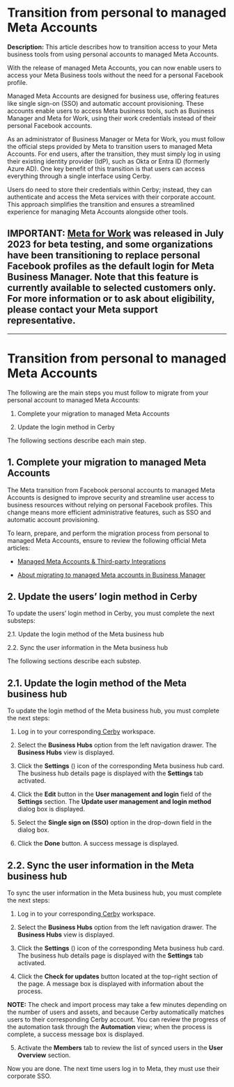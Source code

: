 # Transition from personal to managed Meta Accounts

**Description:** This article describes how to transition access to your Meta business tools from using personal accounts to managed Meta Accounts.

With the release of managed Meta Accounts, you can now enable users to access
your Meta Business tools without the need for a personal Facebook profile.  
  
Managed Meta Accounts are designed for business use, offering features like
single sign-on (SSO) and automatic account provisioning. These accounts enable
users to access Meta business tools, such as Business Manager and Meta for
Work, using their work credentials instead of their personal Facebook
accounts.

As an administrator of Business Manager or Meta for Work, you must follow the
official steps provided by Meta to transition users to managed Meta Accounts.
For end users, after the transition, they must simply log in using their
existing identity provider (IdP), such as Okta or Entra ID (formerly Azure
AD). One key benefit of this transition is that users can access everything
through a single interface using Cerby.

Users do need to store their credentials within Cerby; instead, they can
authenticate and access the Meta services with their corporate account. This
approach simplifies the transition and ensures a streamlined experience for
managing Meta Accounts alongside other tools.

**IMPORTANT:** [Meta for Work](https://forwork.meta.com/) was released in July
2023 for beta testing, and some organizations have been transitioning to
replace personal Facebook profiles as the default login for Meta Business
Manager. Note that this feature is currently available to selected customers
only. For more information or to ask about eligibility, please contact your
Meta support representative.  
---  
  
* * *

# **Transition from personal to managed Meta Accounts**

The following are the main steps you must follow to migrate from your personal
account to managed Meta Accounts:

  1. Complete your migration to managed Meta Accounts

  2. Update the login method in Cerby

The following sections describe each main step.

## **1\. Complete your migration to managed Meta Accounts**

The Meta transition from Facebook personal accounts to managed Meta Accounts
is designed to improve security and streamline user access to business
resources without relying on personal Facebook profiles. This change means
more efficient administrative features, such as SSO and automatic account
provisioning.

To learn, prepare, and perform the migration process from personal to managed
Meta Accounts, ensure to review the following official Meta articles:

  * [Managed Meta Accounts & Third-party Integrations](https://developers.facebook.com/docs/facebook-login/managed-accounts)

  * [About migrating to managed Meta accounts in Business Manager](https://www.facebook.com/business/help/967992801216784?helpref=faq_content)

## **2\. Update the users’ login method in Cerby**

To update the users’ login method in Cerby, you must complete the next
substeps:

2.1. Update the login method of the Meta business hub

2.2. Sync the user information in the Meta business hub

The following sections describe each substep.

## **2.1. Update the login method of the Meta business hub**

To update the login method of the Meta business hub, you must complete the
next steps:

  1. Log in to your corresponding[ Cerby](https://app.cerby.com/) workspace.

  2. Select the **Business Hubs** option from the left navigation drawer. The **Business Hubs** view is displayed.

  3. Click the **Settings** () icon of the corresponding Meta business hub card. The business hub details page is displayed with the **Settings** tab activated.

  4. Click the **Edit** button in the **User management and login** field of the **Settings** section. The **Update user management and login method** dialog box is displayed.

  5. Select the **Single sign on (SSO)** option in the drop-down field in the dialog box.

  6. Click the **Done** button. A success message is displayed.

## **2.2. Sync the user information in the Meta business hub**

To sync the user information in the Meta business hub, you must complete the
next steps:

  1. Log in to your corresponding[ Cerby](https://app.cerby.com/) workspace.

  2. Select the **Business Hubs** option from the left navigation drawer. The **Business Hubs** view is displayed.

  3. Click the **Settings** () icon of the corresponding Meta business hub card. The business hub details page is displayed with the **Settings** tab activated.

  4. Click the **Check for updates** button located at the top-right section of the page. A message box is displayed with information about the process. 

**NOTE:** The check and import process may take a few minutes depending on the
number of users and assets, and because Cerby automatically matches users to
their corresponding Cerby account. You can review the progress of the
automation task through the **Automation** view; when the process is complete,
a success message box is displayed.

  5. Activate the **Members** tab to review the list of synced users in the **User Overview** section.

Now you are done. The next time users log in to Meta, they must use their
corporate SSO.

